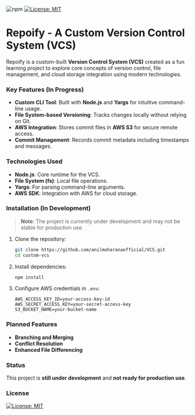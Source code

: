 ![npm](https://img.shields.io/npm/v/repoify-js) [![License: MIT](https://img.shields.io/badge/License-MIT-yellow.svg)](https://opensource.org/licenses/MIT)

# Repoify - A Custom Version Control System (VCS)
Repoify is a custom-built **Version Control System (VCS)** created as a fun learning project to explore core concepts of version control, file management, and cloud storage integration using modern technologies.

### Key Features (In Progress)
- **Custom CLI Tool**: Built with **Node.js** and **Yargs** for intuitive command-line usage.
- **File System-based Versioning**: Tracks changes locally without relying on Git.
- **AWS Integration**: Stores commit files in **AWS S3** for secure remote access.
- **Commit Management**: Records commit metadata including timestamps and messages.

### Technologies Used
- **Node.js**: Core runtime for the VCS.
- **File System (fs)**: Local file operations.
- **Yargs**: For parsing command-line arguments.
- **AWS SDK**: Integration with AWS for cloud storage.

### Installation (In Development)
> **Note**: The project is currently under development and may not be stable for production use.

1. Clone the repository:
   ```bash
   git clone https://github.com/anilmoharanaofficial/VCS.git
   cd custom-vcs
   ```
2. Install dependencies:
   ```bash
   npm install
   ```
3. Configure AWS credentials in `.env`:
   ```env
   AWS_ACCESS_KEY_ID=your-access-key-id
   AWS_SECRET_ACCESS_KEY=your-secret-access-key
   S3_BUCKET_NAME=your-bucket-name
   ```

### Planned Features
- **Branching and Merging**
- **Conflict Resolution**
- **Enhanced File Differencing**

### Status
This project is **still under development** and **not ready for production use**.

### License
[![License: MIT](https://img.shields.io/badge/License-MIT-yellow.svg)](https://opensource.org/licenses/MIT)
